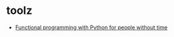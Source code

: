 # toolz

- [Functional programming with Python for people without time](https://medium.com/@jondot/functional-programming-with-python-for-people-without-time-1eebdbd9526c)